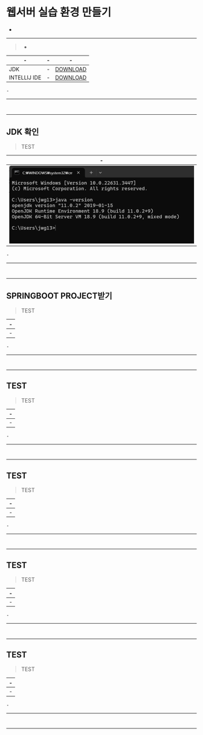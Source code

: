 # 웹서버 실습 환경 만들기

-
---
> - <br>

|-|-|-|
|-|-|-|
|JDK|-|[DOWNLOAD](https://jdk.java.net/archive/)|
|INTELLIJ IDE|-|[DOWNLOAD](https://www.jetbrains.com/ko-kr/idea/download/?section=windows)|

```
-
```

---
#
---

JDK 확인 
---
> TEST <br>

|-|
|-|
|<img src="IMG/1.png" />|

```
-
```

---
#
---

SPRINGBOOT PROJECT받기 
---
> TEST <br>

|-|
|-|
|-|

```
-
```

---
#
---

TEST
---
> TEST <br>

|-|
|-|
|-|

```
-
```

---
#
---

TEST
---
> TEST <br>

|-|
|-|
|-|

```
-
```

---
#
---

TEST
---
> TEST <br>

|-|
|-|
|-|

```
-
```

---
#
---

TEST
---
> TEST <br>

|-|
|-|
|-|

```
-
```

---
#
---
